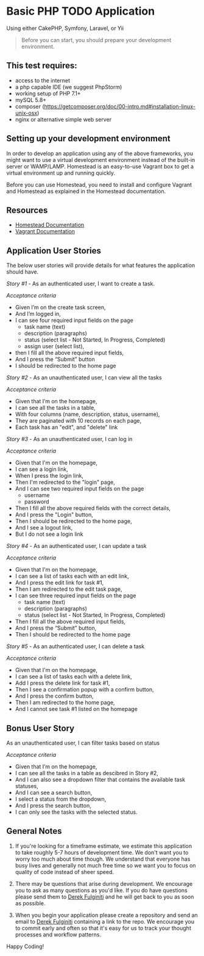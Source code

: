 # Basic PHP TODO Application

Using either CakePHP, Symfony, Laravel, or Yii

> Before you can start, you should prepare your development environment.

## This test requires:

- access to the internet
- a php capable IDE (we suggest PhpStorm)
- working setup of PHP 7.1+
- mySQL 5.8+
- composer (https://getcomposer.org/doc/00-intro.md#installation-linux-unix-osx)
- nginx or alternative simple web server

## Setting up your development environment

In order to develop an application using any of the above frameworks, you might want to use a virtual development environment instead of the built-in server or WAMP/LAMP. Homestead is an easy-to-use Vagrant box to get a virtual environment up and running quickly.

Before you can use Homestead, you need to install and configure Vagrant and Homestead as explained in the Homestead documentation.

## Resources

- [Homestead Documentation](https://laravel.com/docs/5.8/homestead)
- [Vagrant Documentation](https://www.vagrantup.com/)

## Application User Stories

The below user stories will provide details for what features the application should have.

*Story #1* - As an authenticated user, I want to create a task.

*Acceptance criteria*

- Given I’m on the create task screen,
- And I’m logged in,
- I can see four required input fields on the page
  - task name (text)
  - description (paragraphs)
  - status (select list - Not Started, In Progress, Completed)
  - assign user (select list),
- then I fill all the above required input fields,
- And I press the “Submit” button
- I should be redirected to the home page


*Story #2* - As an unauthenticated user, I can view all the tasks

*Acceptance criteria*

- Given that I’m on the homepage,
- I can see all the tasks in a table,
- With four columns (name, description, status, username),
- They are paginated with 10 records on each page,
- Each task has an "edit", and "delete" link

*Story #3* - As an unauthenticated user, I can log in

*Acceptance criteria*

- Given that I'm on the homepage,
- I can see a login link,
- When I press the login link, 
- Then I'm redirected to the "login" page,
- And I can see two required input fields on the page
  - username
  - password
- Then I fill all the above required fields with the correct details,
- And I press the "Login" button,
- Then I should be redirected to the home page,
- And I see a logout link,
- But I do not see a login link

*Story #4* - As an authenticated user, I can update a task

*Acceptance criteria*

- Given that I'm on the homepage,
- I can see a list of tasks each with an edit link,
- And I press the edit link for task #1,
- Then I am redirected to the edit task page,
- I can see three required input fields on the page
  - task name (text)
  - description (paragraphs)
  - status (select list - Not Started, In Progress, Completed)
- Then I fill all the above required input fields,
- And I press the “Submit” button,
- Then I should be redirected to the home page

*Story #5* - As an authenticated user, I can delete a task

*Acceptance criteria*

- Given that I'm on the homepage,
- I can see a list of tasks each with a delete link,
- Add I press the delete link for task #1,
- Then I see a confirmation popup with a confirm button,
- And I press the confirm button,
- Then I am redirected to the home page,
- And I cannot see task #1 listed on the homepage

## Bonus User Story

As an unauthenticated user, I can filter tasks based on status

*Acceptance criteria*

- Given that I’m on the homepage,
- I can see all the tasks in a table as descibred in Story #2,
- And I can also see a dropdown filter that contains the available task statuses,
- And I can see a search button,
- I select a status from the dropdown,
- And I press the search button,
- I can only see the tasks with the selected status.

## General Notes
1) If you're looking for a timeframe estimate, we estimate this application to take roughly 5-7 hours of development time. We don't want you to worry too much about time though. We understand that everyone has busy lives and generally not much free time so we want you to focus on quality of code instead of sheer speed.

2) There may be questions that arise during development. We encourage you to ask as many questions as you'd like. If you do have questions please send them to [Derek Fulginiti](mailto:dfulginiti@harborcompliance.com) and he will get back to you as soon as possible.

3) When you begin your application please create a repository and send an email to [Derek Fulginiti](mailto:dfulginiti@harborcompliance.com) containing a link to the repo. We encourage you to commit early and often so that it's easy for us to track your thought processes and workflow patterns.

Happy Coding!
